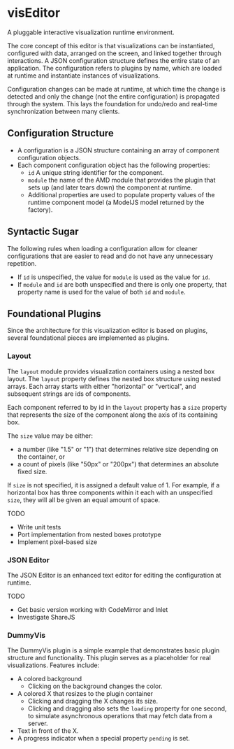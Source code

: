# visEditor

A pluggable interactive visualization runtime environment.

The core concept of this editor is that visualizations can be instantiated,
configured with data, arranged on the screen, and linked together through
interactions. A JSON configuration structure defines the entire state of an
application. The configuration refers to plugins by name, which are loaded
at runtime and instantiate instances of visualizations.

Configuration changes can be made at runtime, at which time the change is
detected and only the change (not the entire configuration) is propagated
through the system. This lays the foundation for undo/redo and real-time
synchronization between many clients.

## Configuration Structure

 * A configuration is a JSON structure containing an array of
   component configuration objects.
 * Each component configuration object has the following properties:
   * `id` A unique string identifier for the component.
   * `module` the name of the AMD module that provides the plugin
     that sets up (and later tears down) the component at runtime.
   * Additional properties are used to populate property values of 
     the runtime component model (a ModelJS model returned by the factory).

## Syntactic Sugar

The following rules when loading a configuration allow for cleaner
configurations that are easier to read and do not have any unnecessary
repetition.

 * If `id` is unspecified, the value for `module` is used as the value for `id`.
 * If `module` and `id` are both unspecified and there is only one property,
   that property name is used for the value of both `id` and `module`.

## Foundational Plugins

Since the architecture for this visualization editor is based on plugins,
several foundational pieces are implemented as plugins.

### Layout

The `layout` module provides visualization containers using a nested box layout.
The `layout` property defines the nested box structure using nested arrays. Each
array starts with either "horizontal" or "vertical", and subsequent strings are
ids of components.

Each component referred to by id in the `layout` property has a `size` property
that represents the size of the component along the axis of its containing box.

The `size` value may be either:

 * a number (like "1.5" or "1") that determines relative size depending on the container, or
 * a count of pixels (like "50px" or "200px") that determines an absolute fixed size.

If `size` is not specified, it is assigned a default value of 1. For example, if a horizontal 
box has three components within it each with an unspecified `size`, they will all be given an 
equal amount of space.

TODO

 * Write unit tests
 * Port implementation from nested boxes prototype
 * Implement pixel-based size

### JSON Editor

The JSON Editor is an enhanced text editor for editing the configuration at runtime.

TODO

 * Get basic version working with CodeMirror and Inlet
 * Investigate ShareJS

### DummyVis

The DummyVis plugin is a simple example that demonstrates basic plugin structure
and functionality. This plugin serves as a placeholder for real visualizations.
Features include:

 * A colored background
   * Clicking on the background changes the color.
 * A colored X that resizes to the plugin container
   * Clicking and dragging the X changes its size.
   * Clicking and dragging also sets the `loading` property for one second, to 
   simulate asynchronous operations that may fetch data from a server.
 * Text in front of the X.
 * A progress indicator when a special property `pending` is set.
